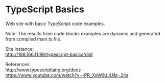 # TypeScript Basics

Web site with basic TypeScript code examples.  

Note: The results from code blocks examples are dynamic and generated from compiled main.ts file.  

Site instance:  
<http://188.166.11.99/typescript-basics/dist>

References:  
<http://www.typescriptlang.org/docs>  
<https://www.youtube.com/watch?v=-PR_XqW9JJU&t=24s>
